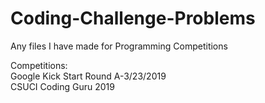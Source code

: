 # Coding-Challenge-Problems
Any files I have made for Programming Competitions

Competitions:</br>
Google Kick Start Round A-3/23/2019</br>
CSUCI Coding Guru 2019</br>

